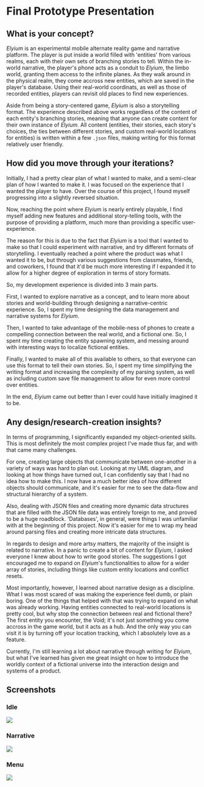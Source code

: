 # Final Prototype Presentation

## What is your concept?

_Elyium_ is an experimental mobile alternate reality game and narrative platform. The player is put inside a world filled with 'entities' from various realms, each with their own sets of branching stories to tell. Within the in-world narrative, the player's phone acts as a conduit to _Elyium_, the limbo world, granting them access to the infinite planes. As they walk around in the physical realm, they come accross new entities, which are saved in the player's database. Using their real-world coordinats, as well as those of recorded entities, players can revisit old places to find new experiences.

Aside from being a story-centered game, _Elyium_ is also a storytelling format. The experience described above works regardless of the content of each entity's branching stories, meaning that anyone can create content for their own instance of _Elyium_. All content (entities, their stories, each story's choices, the ties between different stories, and custom real-world locations for entities) is written within a few `.json` files, making writing for this format relatively user friendly.

## How did you move through your iterations?

Initially, I had a pretty clear plan of what I wanted to make, and a semi-clear plan of how I wanted to make it. I was focused on the experience that I wanted the player to have. Over the course of this project, I found myself progressing into a slightly reversed situation.

Now, reaching the point where _Elyium_ is nearly entirely playable, I find myself adding new features and additional story-telling tools, with the purpose of providing a platform, much more than providing a specific user-experience.

The reason for this is due to the fact that _Elyium_ is a tool that I wanted to make so that I could experiment with narrative, and try different formats of storytelling. I eventually reached a point where the product was what I wanted it to be, but through various suggestions from classmates, friends, and coworkers, I found that it'd be much more interesting if I expanded it to allow for a higher degree of exploration in terms of story formats.

So, my development experience is divided into 3 main parts.

First, I wanted to explore narrative as a concept, and to learn more about stories and world-building through designing a narrative-centric experience. So, I spent my time designing the data management and narrative systems for _Elyium_.

Then, I wanted to take advantage of the mobile-ness of phones to create a compelling connection between the real world, and a fictional one. So, I spent my time creating the entity spawning system, and messing around with interesting ways to localize fictional entities.

Finally, I wanted to make all of this available to others, so that everyone can use this format to tell their own stories. So, I spent my time simplifying the writing format and increasing the complexity of my parsing system, as well as including custom save file management to allow for even more control over entities.

In the end, _Elyium_ came out better than I ever could have initially imagined it to be.

## Any design/research-creation insights?

In terms of programming, I significantly expanded my object-oriented skills. This is most definitely the most complex project I've made thus far, and with that came many challenges.

For one, creating large objects that communicate between one-another in a variety of ways was hard to plan out. Looking at my UML diagram, and looking at how things have turned out, I can confidently say that I had no idea how to make this. I now have a much better idea of how different objects should communicate, and it's easier for me to see the data-flow and structural hierarchy of a system.

Also, dealing with JSON files and creating more dynamic data structures that are filled with the JSON file data was entirely foreign to me, and proved to be a huge roadblock. 'Databases', in general, were things I was unfamiliar with at the beginning of this project. Now it's easier for me to wrap my head around parsing files and creating more intricate data structures.

In regards to design and more artsy matters, the majority of the insight is related to narrative. In a panic to create a bit of content for _Elyium_, I asked everyone I knew about how to write good stories. The suggestions I got encouraged me to expand on _Elyium_'s functionalities to allow for a wider array of stories, including things like custom entity locations and conflict resets.

Most importantly, however, I learned about narrative design as a discipline. What I was most scared of was making the experience feel dumb, or plain boring. One of the things that helped with that was trying to expand on what was already working. Having entities connected to real-world locations is pretty cool, but why stop the connection between real and fictional there? The first entity you encounter, the Void; it's not just something you come accross in the game world, but it acts as a hub. And the only way you can visit it is by turning off your location tracking, which I absolutely love as a feature.

Currently, I'm still learning a lot about narrative through writing for _Elyium_, but what I've learned has given me great insight on how to introduce the worldly context of a fictional universe into the interaction design and systems of a product.

## Screenshots

### Idle
![](idle.png)

### Narrative
![](narrative.png)

### Menu
![](menu.png)